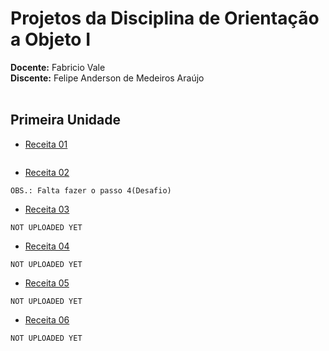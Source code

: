 # Projetos da Disciplina de **Orientação a Objeto I**

**Docente:**  Fabricio Vale<br>
**Discente:** Felipe Anderson de Medeiros Araújo<br><br>

## Primeira Unidade

* [Receita 01](https://zapp.run/edit/receita-1-z4eu06ip4ev0?entry=lib/main.dart&file=lib/main.dart)<br>
```

```
* [Receita 02](https://zapp.run/edit/flutter-zg3k069eg3l0?entry=lib/main.dart&file=lib/main.dart)<br>
```
OBS.: Falta fazer o passo 4(Desafio)
```
* [Receita 03]()
```
NOT UPLOADED YET
```
* [Receita 04]()
```
NOT UPLOADED YET
```

* [Receita 05]()
```
NOT UPLOADED YET
```

* [Receita 06]()
```
NOT UPLOADED YET
```
